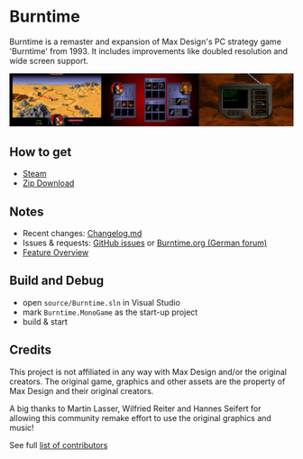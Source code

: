 # Burntime

Burntime is a remaster and expansion of Max Design's PC strategy game 'Burntime' from 1993. It includes improvements like doubled resolution and wide screen support.

![](./doc/screens.jpg)

## How to get

- [Steam](https://store.steampowered.com/app/3269080/Burntime_Remastered/)
- [Zip Download](https://github.com/jakobharder/burntime/releases)

## Notes

- Recent changes: [Changelog.md](./resources/Changelog.md)
- Issues &amp; requests: [GitHub issues](https://github.com/jakobharder/burntime/issues) or [Burntime.org (German forum)](https://www.burntime.org/forum/viewtopic.php?t=323)
- [Feature Overview](./resources/Features.md)

## Build and Debug

- open `source/Burntime.sln` in Visual Studio
- mark `Burntime.MonoGame` as the start-up project
- build & start

## Credits

This project is not affiliated in any way with Max Design and/or the original creators.
The original game, graphics and other assets are the property of Max Design and their original creators.

A big thanks to Martin Lasser, Wilfried Reiter and Hannes Seifert for allowing this community remake effort to use the original graphics and music!

See full [list of contributors](./resources/README.md#notes)
